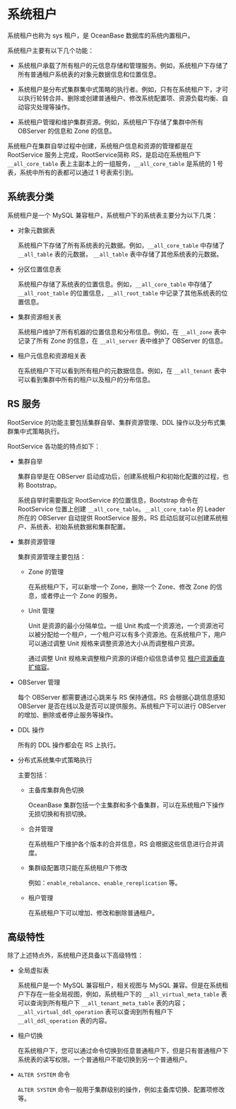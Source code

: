 系统租户 
=========================

系统租户也称为 sys 租户，是 OceanBase 数据库的系统内置租户。

系统租户主要有以下几个功能：

* 系统租户承载了所有租户的元信息存储和管理服务。例如，系统租户下存储了所有普通租户系统表的对象元数据信息和位置信息。

  

* 系统租户是分布式集群集中式策略的执行者。例如，只有在系统租户下，才可以执行轮转合并、删除或创建普通租户、修改系统配置项、资源负载均衡、自动容灾处理等操作。

  

* 系统租户管理和维护集群资源。例如，系统租户下存储了集群中所有 OBServer 的信息和 Zone 的信息。

  




系统租户在集群自举过程中创建，系统租户信息和资源的管理都是在 RootService 服务上完成，RootService简称 RS，是启动在系统租户下 `__all_core_table` 表上主副本上的一组服务，`__all_core_table` 是系统的 1 号表，系统中所有的表都可以通过 1 号表索引到。

系统表分类 
--------------------------

系统租户是一个 MySQL 兼容租户，系统租户下的系统表主要分为以下几类：

* 对象元数据表

  系统租户下存储了所有系统表的元数据。例如，`__all_core_table` 中存储了 `__all_table` 表的元数据， `__all_table` 表中存储了其他系统表的元数据。
  

* 分区位置信息表

  系统租户存储了系统表的位置信息。例如，`__all_core_table` 中存储了 `__all_root_table` 的位置信息，`__all_root_table` 中记录了其他系统表的位置信息。
  

* 集群资源相关表

  系统租户维护了所有机器的位置信息和分布信息。例如，在 `__all_zone` 表中记录了所有 Zone 的信息，在 `__all_server` 表中维护了 OBServer 的信息。
  

* 租户元信息和资源相关表

  在系统租户下可以看到所有租户的元数据信息。例如，在 `__all_tenant` 表中可以看到集群中所有的租户以及租户的分布信息。
  




RS 服务 
--------------------------

RootService 的功能主要包括集群自举、集群资源管理、DDL 操作以及分布式集群集中式策略执行。

RootService 各功能的特点如下：

* 集群自举

  集群自举是在 OBServer 启动成功后，创建系统租户和初始化配置的过程，也称 Bootstrap。

  系统自举时需要指定 RootService 的位置信息，Bootstrap 命令在 RootService 位置上创建 `__all_core_table`。`__all_core_table` 的 Leader 所在的 OBServer 自动提供 RootService 服务。RS 启动后就可以创建系统租户、系统表、初始系统数据和集群配置。
  

* 集群资源管理

  集群资源管理主要包括：
  * Zone 的管理

    在系统租户下，可以新增一个 Zone，删除一个 Zone、修改 Zone 的信息，或者停止一个 Zone 的服务。
    
  
  * Unit 管理

    Unit 是资源的最小分隔单位。一组 Unit 构成一个资源池，一个资源池可以被分配给一个租户，一个租户可以有多个资源池。在系统租户下，用户可以通过调整 Unit 规格来调整资源池大小从而调整租户资源。

    通过调整 Unit 规格来调整租户资源的详细介绍信息请参见 [租户资源垂直扩缩容](../4.distributed-database-objects/4.dynamic-scale-out-and-scale-in/2.scale-out-and-scale-in-of-tenant-resources/3.vertical-scale-out-and-scale-in-of-tenant-resources.md)。
    
  

  

* OBServer 管理

  每个 OBServer 都需要通过心跳来与 RS 保持通信。RS 会根据心跳信息感知 OBServer 是否在线以及是否可以提供服务。系统租户下可以进行 OBServer 的增加、删除或者停止服务等操作。
  

* DDL 操作

  所有的 DDL 操作都会在 RS 上执行。
  

* 分布式系统集中式策略执行

  主要包括：
  * 主备库集群角色切换

    OceanBase 集群包括一个主集群和多个备集群，可以在系统租户下操作无损切换和有损切换。
    
  
  * 合并管理

    在系统租户下维护各个版本的合并信息，RS 会根据这些信息进行合并调度。
    
  
  * 集群级配置项只能在系统租户下修改

    例如：`enable_rebalance`、`enable_rereplication` 等。
    
  
  * 租户管理

    在系统租户下可以增加、修改和删除普通租户。
    
  

  




高级特性 
-------------------------

除了上述特点外，系统租户还具备以下高级特性：

* 全局虚拟表

  系统租户是一个 MySQL 兼容租户，相关视图与 MySQL 兼容。但是在系统租户下存在一些全局视图，例如，系统租户下的 `__all_virtual_meta_table` 表可以查询到所有租户下 `__all_tenant_meta_table` 表的内容；`__all_virtual_ddl_operation` 表可以查询到所有租户下` __all_ddl_operation` 表的内容。
  

* 租户切换

  在系统租户下，您可以通过命令切换到任意普通租户下，但是只有普通租户下系统表的读写权限。一个普通租户不能切换到另一个普通租户。
  

* `ALTER SYSTEM` 命令

  `ALTER SYSTEM` 命令一般用于集群级别的操作，例如主备库切换、配置项修改等。
  



